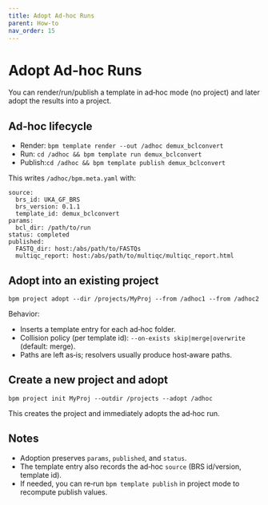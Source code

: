 ```yaml
---
title: Adopt Ad‑hoc Runs
parent: How‑to
nav_order: 15
---
```


# Adopt Ad‑hoc Runs

You can render/run/publish a template in ad‑hoc mode (no project) and later adopt the results into a project.

## Ad‑hoc lifecycle
- Render: `bpm template render --out /adhoc demux_bclconvert`
- Run:    `cd /adhoc && bpm template run demux_bclconvert`
- Publish:`cd /adhoc && bpm template publish demux_bclconvert`

This writes `/adhoc/bpm.meta.yaml` with:

```
source:
  brs_id: UKA_GF_BRS
  brs_version: 0.1.1
  template_id: demux_bclconvert
params:
  bcl_dir: /path/to/run
status: completed
published:
  FASTQ_dir: host:/abs/path/to/FASTQs
  multiqc_report: host:/abs/path/to/multiqc/multiqc_report.html
```

## Adopt into an existing project
```
bpm project adopt --dir /projects/MyProj --from /adhoc1 --from /adhoc2
```

Behavior:
- Inserts a template entry for each ad‑hoc folder.
- Collision policy (per template id): `--on-exists skip|merge|overwrite` (default: merge).
- Paths are left as‑is; resolvers usually produce host‑aware paths.

## Create a new project and adopt
```
bpm project init MyProj --outdir /projects --adopt /adhoc
```

This creates the project and immediately adopts the ad‑hoc run.

## Notes
- Adoption preserves `params`, `published`, and `status`.
- The template entry also records the ad‑hoc `source` (BRS id/version, template id).
- If needed, you can re‑run `bpm template publish` in project mode to recompute publish values.

